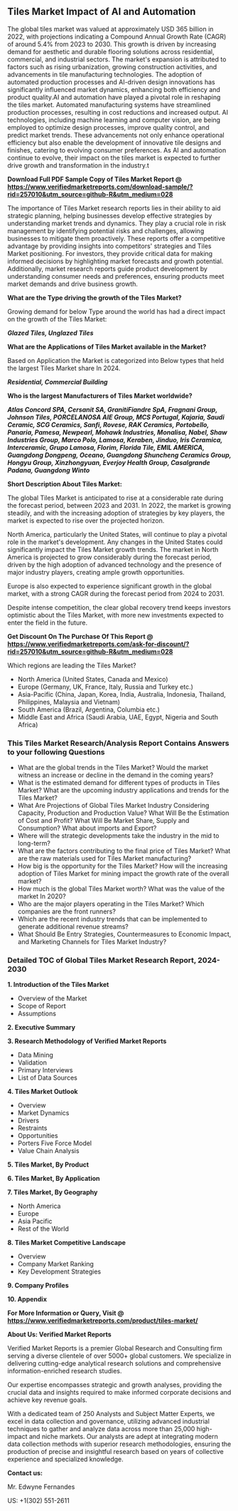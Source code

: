 <h2>Tiles Market Impact of AI and Automation</h2>The global tiles market was valued at approximately USD 365 billion in 2022, with projections indicating a Compound Annual Growth Rate (CAGR) of around 5.4% from 2023 to 2030. This growth is driven by increasing demand for aesthetic and durable flooring solutions across residential, commercial, and industrial sectors. The market's expansion is attributed to factors such as rising urbanization, growing construction activities, and advancements in tile manufacturing technologies. The adoption of automated production processes and AI-driven design innovations has significantly influenced market dynamics, enhancing both efficiency and product quality.AI and automation have played a pivotal role in reshaping the tiles market. Automated manufacturing systems have streamlined production processes, resulting in cost reductions and increased output. AI technologies, including machine learning and computer vision, are being employed to optimize design processes, improve quality control, and predict market trends. These advancements not only enhance operational efficiency but also enable the development of innovative tile designs and finishes, catering to evolving consumer preferences. As AI and automation continue to evolve, their impact on the tiles market is expected to further drive growth and transformation in the industry.t</p><p id="" class=""><strong>Download Full PDF Sample Copy of Tiles Market Report @ <a href="https://www.verifiedmarketreports.com/download-sample/?rid=257010&utm_source=github-R&utm_medium=028" target="_blank">https://www.verifiedmarketreports.com/download-sample/?rid=257010&utm_source=github-R&utm_medium=028</a></strong></p><p>The importance of&nbsp;Tiles Market research reports lies in their ability to aid strategic planning, helping businesses develop effective strategies by understanding market trends and dynamics. They play a crucial role in risk management by identifying potential risks and challenges, allowing businesses to mitigate them proactively. These reports offer a competitive advantage by providing insights into competitors' strategies and Tiles Market positioning. For investors, they provide critical data for making informed decisions by highlighting market forecasts and growth potential. Additionally, market research reports guide product development by understanding consumer needs and preferences, ensuring products meet market demands and drive business growth.</p><p><strong>What are the&nbsp;Type driving the growth of the Tiles Market?</strong></p><p id="" class="">Growing demand for below Type around the world has had a direct impact on the growth of the Tiles Market:</p><em><strong>Glazed Tiles, Unglazed Tiles</strong></em></p><strong>What are the&nbsp;Applications&nbsp;of Tiles Market available in the Market?</strong></p><p id="" class="">Based on Application the Market is categorized into Below types that held the largest Tiles Market share In 2024.</p><em><strong>Residential, Commercial Building</strong></em></p><strong>Who is the largest Manufacturers of Tiles Market worldwide?</strong></p><p><em><strong>Atlas Concord SPA, Cersanit SA, GranitiFiandre SpA, Fragnani Group, Johnson Tiles, PORCELANOSA AIE Group, MCS Portugal, Kajaria, Saudi Ceramic, SCG Ceramics, Sanfi, Rovese, RAK Ceramics, Portobello, Panaria, Pamesa, Newpearl, Mohawk Industries, Monalisa, Nabel, Shaw Industries Group, Marco Polo, Lamosa, Keraben, Jinduo, Iris Ceramica, Interceramic, Grupo Lamosa, Florim, Florida Tile, EMIL AMERICA, Guangdong Dongpeng, Oceano, Guangdong Shuncheng Ceramics Group, Hongyu Group, Xinzhongyuan, Everjoy Health Group, Casalgrande Padana, Guangdong Winto</strong></em></p><p id="" class=""><strong>Short Description About Tiles Market:</strong></p><p>The global Tiles Market is anticipated to rise at a considerable rate during the forecast period, between 2023 and 2031. In 2022, the market is growing steadily, and with the increasing adoption of strategies by key players, the market is expected to rise over the projected horizon.</p><p>North America, particularly the United States, will continue to play a pivotal role in the market's development. Any changes in the United States could significantly impact the Tiles Market growth trends. The market in North America is projected to grow considerably during the forecast period, driven by the high adoption of advanced technology and the presence of major industry players, creating ample growth opportunities.</p><p>Europe is also expected to experience significant growth in the global market, with a strong CAGR during the forecast period from 2024 to 2031.</p><p>Despite intense competition, the clear global recovery trend keeps investors optimistic about the Tiles Market, with more new investments expected to enter the field in the future.</p><p id="" class=""><strong>Get Discount On The Purchase Of This Report @ <a href="https://www.verifiedmarketreports.com/ask-for-discount/?rid=257010&utm_source=github-R&utm_medium=028" target="_blank">https://www.verifiedmarketreports.com/ask-for-discount/?rid=257010&utm_source=github-R&utm_medium=028</a></strong></p>Which regions are leading the Tiles Market?</p><ul><li>North America (United States, Canada and Mexico)</li><li>Europe (Germany, UK, France, Italy, Russia and Turkey etc.)</li><li>Asia-Pacific (China, Japan, Korea, India, Australia, Indonesia, Thailand, Philippines, Malaysia and Vietnam)</li><li>South America (Brazil, Argentina, Columbia etc.)</li><li>Middle East and Africa (Saudi Arabia, UAE, Egypt, Nigeria and South Africa)</li></ul><h3 id="" class="">This Tiles Market Research/Analysis Report Contains Answers to your following Questions</h3><ul><li>What are the global trends in the Tiles Market? Would the market witness an increase or decline in the demand in the coming years?</li><li>What is the estimated demand for different types of products in Tiles Market? What are the upcoming industry applications and trends for the Tiles Market?</li><li>What Are Projections of Global Tiles Market Industry Considering Capacity, Production and Production Value? What Will Be the Estimation of Cost and Profit? What Will Be Market Share, Supply and Consumption? What about imports and Export?</li><li>Where will the strategic developments take the industry in the mid to long-term?</li><li>What are the factors contributing to the final price of Tiles Market? What are the raw materials used for Tiles Market manufacturing?</li><li>How big is the opportunity for the Tiles Market? How will the increasing adoption of Tiles Market for mining impact the growth rate of the overall market?</li><li>How much is the global Tiles Market worth? What was the value of the market In 2020?</li><li>Who are the major players operating in the Tiles Market? Which companies are the front runners?</li><li>Which are the recent industry trends that can be implemented to generate additional revenue streams?</li><li>What Should Be Entry Strategies, Countermeasures to Economic Impact, and Marketing Channels for Tiles Market Industry?</li></ul><h3 id="" class="">Detailed TOC of Global Tiles Market Research Report, 2024-2030</h3><p id="" class=""><strong>1. Introduction of the Tiles Market</strong></p><ul><li>Overview of the Market</li><li>Scope of Report</li><li>Assumptions</li></ul><p id="" class=""><strong>2. Executive Summary</strong></p><p id="" class=""><strong>3. Research Methodology of Verified Market Reports</strong></p><ul><li>Data Mining</li><li>Validation</li><li>Primary Interviews</li><li>List of Data Sources</li></ul><p id="" class=""><strong>4. Tiles Market Outlook</strong></p><ul><li>Overview</li><li>Market Dynamics</li><li>Drivers</li><li>Restraints</li><li>Opportunities</li><li>Porters Five Force Model</li><li>Value Chain Analysis</li></ul><p id="" class=""><strong>5. Tiles Market, By Product</strong></p><p id="" class=""><strong>6. Tiles Market, By Application</strong></p><p id="" class=""><strong>7. Tiles Market, By Geography</strong></p><ul><li>North America</li><li>Europe</li><li>Asia Pacific</li><li>Rest of the World</li></ul><p id="" class=""><strong>8. Tiles Market Competitive Landscape</strong></p><ul><li>Overview</li><li>Company Market Ranking</li><li>Key Development Strategies</li></ul><p id="" class=""><strong>9. Company Profiles</strong></p><p id="" class=""><strong>10. Appendix</strong></p><p id="" class=""><strong>For More Information or Query, Visit @ <a href="https://www.verifiedmarketreports.com/product/tiles-market/" target="_blank">https://www.verifiedmarketreports.com/product/tiles-market/</a></strong></p><p id="" class=""><strong>About Us: Verified Market Reports</strong></p><p id="" class="">Verified Market Reports is a premier Global Research and Consulting firm serving a diverse clientele of over 5000+ global customers. We specialize in delivering cutting-edge analytical research solutions and comprehensive information-enriched research studies.</p><p id="" class="">Our expertise encompasses strategic and growth analyses, providing the crucial data and insights required to make informed corporate decisions and achieve key revenue goals.</p><p id="" class="">With a dedicated team of 250 Analysts and Subject Matter Experts, we excel in data collection and governance, utilizing advanced industrial techniques to gather and analyze data across more than 25,000 high-impact and niche markets. Our analysts are adept at integrating modern data collection methods with superior research methodologies, ensuring the production of precise and insightful research based on years of collective experience and specialized knowledge.</p><p id="" class=""><strong>Contact us:</strong></p><p id="" class="">Mr. Edwyne Fernandes</p><p id="" class="">US: +1(302) 551-2611</p>